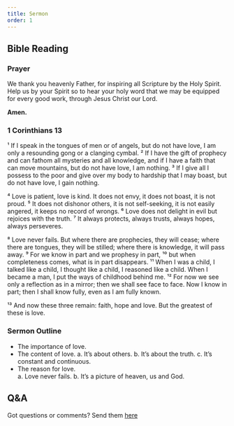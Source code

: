 ```yaml
---
title: Sermon 
order: 1
---
```


## Bible Reading

### Prayer
We thank you heavenly Father, for inspiring all Scripture by the Holy Spirit. Help us by your Spirit so to hear your holy word that we may be equipped for every good work, through Jesus Christ our Lord.  

**Amen.**


### 1 Corinthians 13

¹ If I speak in the tongues of men or of angels, but do not have love, I am only a resounding gong or a clanging cymbal. ² If I have the gift of prophecy and can fathom all mysteries and all knowledge, and if I have a faith that can move mountains, but do not have love, I am nothing. ³ If I give all I possess to the poor and give over my body to hardship that I may boast, but do not have love, I gain nothing.

⁴ Love is patient, love is kind. It does not envy, it does not boast, it is not proud. ⁵ It does not dishonor others, it is not self-seeking, it is not easily angered, it keeps no record of wrongs. ⁶ Love does not delight in evil but rejoices with the truth. ⁷ It always protects, always trusts, always hopes, always perseveres.

⁸ Love never fails. But where there are prophecies, they will cease; where there are tongues, they will be stilled; where there is knowledge, it will pass away. ⁹ For we know in part and we prophesy in part, ¹⁰ but when completeness comes, what is in part disappears. ¹¹ When I was a child, I talked like a child, I thought like a child, I reasoned like a child. When I became a man, I put the ways of childhood behind me. ¹² For now we see only a reflection as in a mirror; then we shall see face to face. Now I know in part; then I shall know fully, even as I am fully known.

¹³ And now these three remain: faith, hope and love. But the greatest of these is love.


### Sermon Outline
-  The importance of love.
-  The content of love. 
a.  It’s about others.
b.  It’s about the truth. 
c.  It’s constant and continuous. 
-  The reason for love.       
a.   Love never fails. 
b.  It’s a picture of heaven, us and God. 
 

## Q&A
Got questions or comments? Send them [here](https://tinyurl.com/SGHACQuestionsAnswers)
